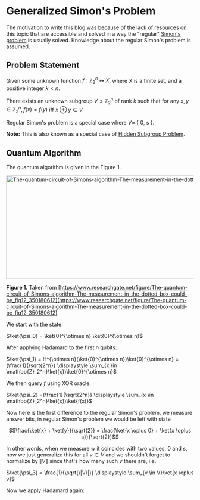 # Generalized Simon's Problem

The motivation to write this blog was because of the lack of resources on this topic that are accessible and solved in a way the "regular" [Simon's problem](https://en.wikipedia.org/wiki/Simon%27s_problem) is usually solved. Knowledge about the regular Simon's problem is assumed. 

## Problem Statement 
Given some unknown function $f: \mathbb{Z}_2^n \mapsto X$, where X is a finite set, and a positive integer $k<n$. 

There exists an unknown subgroup $V \leq \mathbb{Z}_2^n$ of rank $k$ such that for any $x, y \in \mathbb{Z}^n_2, f(x) = f(y)$ iff $x \oplus y \in V$

Regular Simon's problem is a special case where $V =$ \{ 0, s \}. 

**Note:** This is also known as a special case of [Hidden Subgroup Problem](https://en.wikipedia.org/wiki/Hidden_subgroup_problem). 


## Quantum Algorithm 
The quantum algorithm is given in the Figure 1. 

<img width="827" height="278" alt="The-quantum-circuit-of-Simons-algorithm-The-measurement-in-the-dotted-box-could-be" src="https://github.com/user-attachments/assets/95bbd475-2f0e-4826-88b4-5552e23b4df9" />

**Figure 1.** Taken from [https://www.researchgate.net/figure/The-quantum-circuit-of-Simons-algorithm-The-measurement-in-the-dotted-box-could-be_fig12_350180612](https://www.researchgate.net/figure/The-quantum-circuit-of-Simons-algorithm-The-measurement-in-the-dotted-box-could-be_fig12_350180612)

We start with the state: 

$\ket{\psi_0} = \ket{0}^{\otimes n} \ket{0}^{\otimes n}$

After applying Hadamard to the first $n$ qubits: 

$\ket{\psi_1} = H^{\otimes n}(\ket{0}^{\otimes n})\ket{0}^{\otimes n} = (\frac{1}{\sqrt{2^n}} \displaystyle \sum_{x \in \mathbb{Z}_2^n}\ket{x})\ket{0}^{\otimes n}$

We then query $f$ using XOR oracle: 

$\ket{\psi_2} =(\frac{1}{\sqrt{2^n}} \displaystyle \sum_{x \in \mathbb{Z}_2^n}\ket{x})\ket{f(x)}$

Now here is the first difference to the regular Simon's problem, we measure answer bits, in regular Simon's problem we would be left with state 

$$\frac{\ket{x} + \ket{y}}{\sqrt{2}} = \frac{\ket{x \oplus 0} + \ket{x \oplus s}}{\sqrt{2}}$$ 

In other words, when we measure $w$ it coincides with two values, $0$ and $s$, now we just generalize this for all $v \in V$ and we shouldn't forget to normalize by $\|V\|$ since that's how many such $v$ there are, i.e.

$\ket{\psi_3} = \frac{1}{\sqrt{\|V\|}} \displaystyle \sum_{v \in V}\ket{x \oplus v}$  

Now we apply Hadamard again: 


